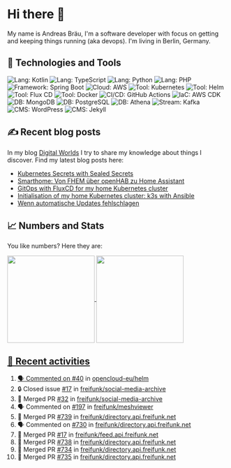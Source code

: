 # Hi there 👋

My name is Andreas Bräu, I'm a software developer with focus on getting and keeping things running (aka devops). I'm living in Berlin, Germany.

## 🧰 Technologies and Tools

![Lang: Kotlin](https://img.shields.io/badge/Lang-Kotlin-blue?style=flat&logo=Kotlin&logoColor=white)
![Lang: TypeScript](https://img.shields.io/badge/Lang-TypeScript-blue?style=flat&logo=TypeScript&logoColor=white)
![Lang: Python](https://img.shields.io/badge/Lang-Python-blue?style=flat&logo=Python&logoColor=white)
![Lang: PHP](https://img.shields.io/badge/Lang-PHP-blue?style=flat&logo=php&logoColor=white)
![Framework: Spring Boot](https://img.shields.io/badge/Framework-Spring%20Boot-blue?style=flat&logo=Spring-Boot&logoColor=white)
![Cloud: AWS](https://img.shields.io/badge/Cloud-AWS-blue?style=flat&logo=Amazon-AWS&logoColor=white)
![Tool: Kubernetes](https://img.shields.io/badge/Cloud-Kubernetes-blue?style=flat&logo=Kubernetes&logoColor=white)
![Tool: Helm](https://img.shields.io/badge/CI%2FCD-Helm-blue?style=flat&logo=Helm&logoColor=white)
![Tool: Flux CD](https://img.shields.io/badge/CI%2FCD-Flux%20CD-blue?style=flat&logo=Flux&logoColor=white)
![Tool: Docker](https://img.shields.io/badge/Tool-Docker-blue?style=flat&logo=Docker&logoColor=white)
![CI/CD: GitHub Actions](https://img.shields.io/badge/CI%2FCD-GitHub%20Actions-blue?style=flat&logo=GitHub%20Actions&logoColor=white)
![IaC: AWS CDK](https://img.shields.io/badge/IaC-AWS%20CDK-blue?style=flat&logo=Amazon-AWS&logoColor=white)
![DB: MongoDB](https://img.shields.io/badge/DB-MongoDB-blue?style=flat&logo=MongoDB&logoColor=white)
![DB: PostgreSQL](https://img.shields.io/badge/DB-PostgreSQL-blue?style=flat&logo=PostgreSQL&logoColor=white)
![DB: Athena](https://img.shields.io/badge/DB-Athena-blue?style=flat&logo=Amazon-AWS&logoColor=white)
![Stream: Kafka](https://img.shields.io/badge/Stream-Kafka-blue?style=flat&logo=Apache-Kafka&logoColor=white)
![CMS: WordPress](https://img.shields.io/badge/CMS-WordPress-blue?style=flat&logo=WordPress&logoColor=white)
![CMS: Jekyll](https://img.shields.io/badge/CMS-Jekyll-blue?style=flat&logo=Jekyll&logoColor=white)  


## ✍️ Recent blog posts

In my blog [Digital Worlds](https://blog.andi95.de) I try to share my knowledge about things I discover. Find my latest blog posts here:

<!-- BLOG-POST-LIST:START -->
- [Kubernetes Secrets with Sealed Secrets](https://blog.andi95.de/en/2025/03/kubernetes-secrets-with-sealed-secrets/?pk_campaign=feed&pk_kwd=kubernetes-secrets-with-sealed-secrets)
- [Smarthome: Von FHEM über openHAB zu Home Assistant](https://blog.andi95.de/2025/03/smarthome-von-fhem-ueber-openhab-zu-home-assistant/?pk_campaign=feed&pk_kwd=smarthome-von-fhem-ueber-openhab-zu-home-assistant)
- [GitOps with FluxCD for my home Kubernetes cluster](https://blog.andi95.de/en/2025/03/gitops-with-fluxcd-for-my-home-kubernetes-cluster/?pk_campaign=feed&pk_kwd=gitops-with-fluxcd-for-my-home-kubernetes-cluster)
- [Initialisation of my home Kubernetes cluster: k3s with Ansible](https://blog.andi95.de/en/2025/02/initialisation-of-my-home-kubernetes-cluster-k3s-with-ansible/?pk_campaign=feed&pk_kwd=initialisation-of-my-home-kubernetes-cluster-k3s-with-ansible)
- [Wenn automatische Updates fehlschlagen](https://blog.andi95.de/2025/02/wenn-automatische-updates-fehlschlagen/?pk_campaign=feed&pk_kwd=wenn-automatische-updates-fehlschlagen)
<!-- BLOG-POST-LIST:END -->

## 📈 Numbers and Stats

You like numbers? Here they are:

<a href="https://github.com/andibraeu">
  <img height=200 align="center" src="https://github-readme-stats.vercel.app/api?username=andibraeu&rank_icon=github&theme=transparent" />
</a>
<a href="https://github.com/andibraeu">
  <img height=200 align="center" src="https://github-readme-stats.vercel.app/api/top-langs?username=andibraeu&layout=compact&langs_count=8&card_width=320&theme=transparent" />
</8

<!--
**andibraeu/andibraeu** is a ✨ _special_ ✨ repository because its `README.md` (this file) appears on your GitHub profile.

Here are some ideas to get you started:

- 🔭 I’m currently working on ...
- 🌱 I’m currently learning ...
- 👯 I’m looking to collaborate on ...
- 🤔 I’m looking for help with ...
- 💬 Ask me about ...
- 📫 How to reach me: ...
- 😄 Pronouns: ...
- ⚡ Fun fact: ...
-->

## 👣 Recent activities

<!--START_SECTION:activity-->
1. 🗣 Commented on [#40](https://github.com/opencloud-eu/helm/issues/40#issuecomment-3182447364) in [opencloud-eu/helm](https://github.com/opencloud-eu/helm)
2. 🔒 Closed issue [#17](https://github.com/freifunk/social-media-archive/issues/17) in [freifunk/social-media-archive](https://github.com/freifunk/social-media-archive)
3. 🎉 Merged PR [#32](https://github.com/freifunk/social-media-archive/pull/32) in [freifunk/social-media-archive](https://github.com/freifunk/social-media-archive)
4. 🗣 Commented on [#197](https://github.com/freifunk/meshviewer/issues/197#issuecomment-3149783942) in [freifunk/meshviewer](https://github.com/freifunk/meshviewer)
5. 🎉 Merged PR [#739](https://github.com/freifunk/directory.api.freifunk.net/pull/739) in [freifunk/directory.api.freifunk.net](https://github.com/freifunk/directory.api.freifunk.net)
6. 🗣 Commented on [#730](https://github.com/freifunk/directory.api.freifunk.net/pull/730#issuecomment-3136480345) in [freifunk/directory.api.freifunk.net](https://github.com/freifunk/directory.api.freifunk.net)
7. 🎉 Merged PR [#17](https://github.com/freifunk/feed.api.freifunk.net/pull/17) in [freifunk/feed.api.freifunk.net](https://github.com/freifunk/feed.api.freifunk.net)
8. 🎉 Merged PR [#738](https://github.com/freifunk/directory.api.freifunk.net/pull/738) in [freifunk/directory.api.freifunk.net](https://github.com/freifunk/directory.api.freifunk.net)
9. 🎉 Merged PR [#734](https://github.com/freifunk/directory.api.freifunk.net/pull/734) in [freifunk/directory.api.freifunk.net](https://github.com/freifunk/directory.api.freifunk.net)
10. 🎉 Merged PR [#735](https://github.com/freifunk/directory.api.freifunk.net/pull/735) in [freifunk/directory.api.freifunk.net](https://github.com/freifunk/directory.api.freifunk.net)
<!--END_SECTION:activity-->


